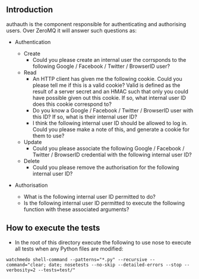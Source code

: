Introduction
------------

authauth is the component responsible for authenticating and authorising users. Over ZeroMQ it will answer such questions as:

-   Authentication
    -   Create
        -   Could you please create an internal user the corrsponds to the following Google / Facebook / Twitter / BrowserID user?
    -   Read
        -   An HTTP client has given me the following cookie. Could you please tell me if this is a valid cookie? Valid is defined as the result of a server secret and an HMAC such that only you could have possible given out this cookie. If so, what internal user ID does this cookie correspond to?
        -   Do you know a Google / Facebook / Twitter / BrowserID user with this ID? If so, what is their internal user ID?
        -   I think the following internal user ID should be allowed to log in. Could you please make a note of this, and generate a cookie for them to use?
    -   Update
        -   Could you please associate the following Google / Facebook / Twitter / BrowserID credential with the following internal user ID?
    -   Delete
        -   Could you please remove the authorisation for the following internal user ID?

-   Authorisation
    -   What is the following internal user ID permitted to do?
    -   Is the following internal user ID permitted to execute the following function with these associated arguments?

How to execute the tests
------------------------

-   In the root of this directory execute the following to use nose to execute all tests when any Python files are modified:

```shell
watchmedo shell-command --patterns="*.py" --recursive --command="clear; date; nosetests --no-skip --detailed-errors --stop --verbosity=2 --tests=test/"
```

